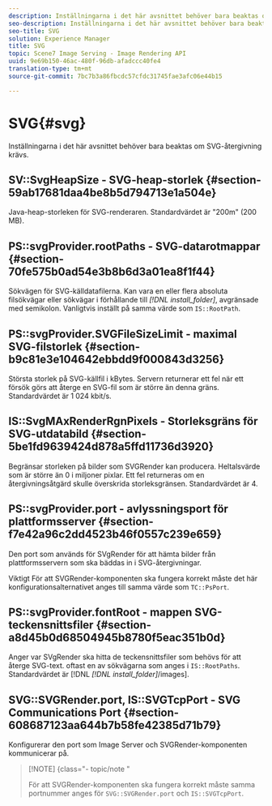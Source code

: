 ```yaml
---
description: Inställningarna i det här avsnittet behöver bara beaktas om SVG-återgivning krävs.
seo-description: Inställningarna i det här avsnittet behöver bara beaktas om SVG-återgivning krävs.
seo-title: SVG
solution: Experience Manager
title: SVG
topic: Scene7 Image Serving - Image Rendering API
uuid: 9e69b150-46ac-480f-96db-afadccc40fe4
translation-type: tm+mt
source-git-commit: 7bc7b3a86fbcdc57cfdc31745fae3afc06e44b15

---
```



# SVG{#svg}

Inställningarna i det här avsnittet behöver bara beaktas om SVG-återgivning krävs.

## SV::SvgHeapSize - SVG-heap-storlek {#section-59ab17681daa4be8b5d794713e1a504e}

Java-heap-storleken för SVG-renderaren. Standardvärdet är &quot;200m&quot; (200 MB).

## PS::svgProvider.rootPaths - SVG-datarotmappar {#section-70fe575b0ad54e3b8b6d3a01ea8f1f44}

Sökvägen för SVG-källdatafilerna. Kan vara en eller flera absoluta filsökvägar eller sökvägar i förhållande till *[!DNL install_folder]*, avgränsade med semikolon. Vanligtvis inställt på samma värde som `IS::RootPath`.

## PS::svgProvider.SVGFileSizeLimit - maximal SVG-filstorlek {#section-b9c81e3e104642ebbdd9f000843d3256}

Största storlek på SVG-källfil i kBytes. Servern returnerar ett fel när ett försök görs att återge en SVG-fil som är större än denna gräns. Standardvärdet är 1 024 kbit/s.

## IS::SvgMAxRenderRgnPixels - Storleksgräns för SVG-utdatabild {#section-5be1fd9639424d878a5ffd11736d3920}

Begränsar storleken på bilder som SVGRender kan producera. Heltalsvärde som är större än 0 i miljoner pixlar. Ett fel returneras om en återgivningsåtgärd skulle överskrida storleksgränsen. Standardvärdet är 4.

## PS::svgProvider.port - avlyssningsport för plattformsserver {#section-f7e42a96c2dd4523b46f0557c239e659}

Den port som används för SVgRender för att hämta bilder från plattformsservern som ska bäddas in i SVG-återgivningar.

Viktigt För att SVGRender-komponenten ska fungera korrekt måste det här konfigurationsalternativet anges till samma värde som `TC::PsPort`.

## PS::svgProvider.fontRoot - mappen SVG-teckensnittsfiler {#section-a8d45b0d68504945b8780f5eac351b0d}

Anger var SVgRender ska hitta de teckensnittsfiler som behövs för att återge SVG-text. oftast en av sökvägarna som anges i `IS::RootPaths`. Standardvärdet är [!DNL *[!DNL install_folder]*/images].

## SVG::SVGRender.port, IS::SVGTcpPort - SVG Communications Port {#section-608687123aa644b7b58fe42385d71b79}

Konfigurerar den port som Image Server och SVGRender-komponenten kommunicerar på.

>[!NOTE] {class=&quot;- topic/note &quot;
>
>För att SVGRender-komponenten ska fungera korrekt måste samma portnummer anges för `SVG::SVGRender.port` och `IS::SVGTcpPort`.


